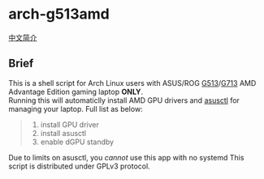 # arch-g513amd
[中文简介](README_cn.md)
## Brief
This is a shell script for Arch Linux users with ASUS/ROG [G513](https://rog.asus.com/laptops/rog-strix/2021-rog-strix-g15-series/)/[G713](https://rog.asus.com/laptops/rog-strix/2021-rog-strix-g17-series/) AMD Advantage Edition gaming laptop **ONLY**.  
Running this will automaticlly install AMD GPU drivers and [asusctl](https://gitlab.com/asus-linux/asusctl) for managing your laptop. Full list as below:
> 1. install GPU driver
> 2. install asusctl
> 3. enable dGPU standby

Due to limits on asusctl, you *cannot* use this app with no systemd
This script is distributed under GPLv3 protocol.